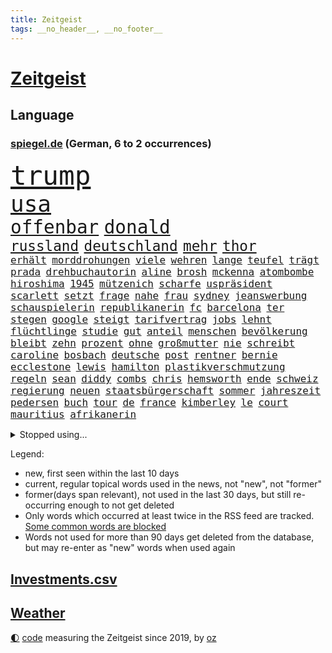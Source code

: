 ```yaml
---
title: Zeitgeist
tags: __no_header__, __no_footer__
---
```


# [Zeitgeist](https://oliz.io/zeitgeist/)

## Language

<h3><a href="https://www.spiegel.de" target="_blank">spiegel.de</a> (German, 6 to 2 occurrences)</h3>
<p style="font-family:monospace">
<span style="font-size:32pt"><a href="news_links.html#trump" class="current">trump</a></span>
<br>
<span style="font-size:27pt"><a href="news_links.html#usa" class="current">usa</a></span>
<br>
<span style="font-size:22pt"><a href="news_links.html#offenbar" class="current">offenbar</a></span>
<span style="font-size:22pt"><a href="news_links.html#donald" class="current">donald</a></span>
<br>
<span style="font-size:17pt"><a href="news_links.html#russland" class="current">russland</a></span>
<span style="font-size:17pt"><a href="news_links.html#deutschland" class="current">deutschland</a></span>
<span style="font-size:17pt"><a href="news_links.html#mehr" class="current">mehr</a></span>
<span style="font-size:17pt"><a href="news_links.html#thor" class="new">thor</a></span>
<br>
<span style="font-size:12pt"><a href="news_links.html#erhält" class="current">erhält</a></span>
<span style="font-size:12pt"><a href="news_links.html#morddrohungen" class="current">morddrohungen</a></span>
<span style="font-size:12pt"><a href="news_links.html#viele" class="current">viele</a></span>
<span style="font-size:12pt"><a href="news_links.html#wehren" class="current">wehren</a></span>
<span style="font-size:12pt"><a href="news_links.html#lange" class="current">lange</a></span>
<span style="font-size:12pt"><a href="news_links.html#teufel" class="current">teufel</a></span>
<span style="font-size:12pt"><a href="news_links.html#trägt" class="current">trägt</a></span>
<span style="font-size:12pt"><a href="news_links.html#prada" class="new">prada</a></span>
<span style="font-size:12pt"><a href="news_links.html#drehbuchautorin" class="new">drehbuchautorin</a></span>
<span style="font-size:12pt"><a href="news_links.html#aline" class="new">aline</a></span>
<span style="font-size:12pt"><a href="news_links.html#brosh" class="new">brosh</a></span>
<span style="font-size:12pt"><a href="news_links.html#mckenna" class="new">mckenna</a></span>
<span style="font-size:12pt"><a href="news_links.html#atombombe" class="current">atombombe</a></span>
<span style="font-size:12pt"><a href="news_links.html#hiroshima" class="current">hiroshima</a></span>
<span style="font-size:12pt"><a href="news_links.html#1945" class="current">1945</a></span>
<span style="font-size:12pt"><a href="news_links.html#mützenich" class="current">mützenich</a></span>
<span style="font-size:12pt"><a href="news_links.html#scharfe" class="current">scharfe</a></span>
<span style="font-size:12pt"><a href="news_links.html#uspräsident" class="current">uspräsident</a></span>
<span style="font-size:12pt"><a href="news_links.html#scarlett" class="current">scarlett</a></span>
<span style="font-size:12pt"><a href="news_links.html#setzt" class="current">setzt</a></span>
<span style="font-size:12pt"><a href="news_links.html#frage" class="current">frage</a></span>
<span style="font-size:12pt"><a href="news_links.html#nahe" class="current">nahe</a></span>
<span style="font-size:12pt"><a href="news_links.html#frau" class="current">frau</a></span>
<span style="font-size:12pt"><a href="news_links.html#sydney" class="current">sydney</a></span>
<span style="font-size:12pt"><a href="news_links.html#jeanswerbung" class="new">jeanswerbung</a></span>
<span style="font-size:12pt"><a href="news_links.html#schauspielerin" class="current">schauspielerin</a></span>
<span style="font-size:12pt"><a href="news_links.html#republikanerin" class="new">republikanerin</a></span>
<span style="font-size:12pt"><a href="news_links.html#fc" class="current">fc</a></span>
<span style="font-size:12pt"><a href="news_links.html#barcelona" class="current">barcelona</a></span>
<span style="font-size:12pt"><a href="news_links.html#ter" class="current">ter</a></span>
<span style="font-size:12pt"><a href="news_links.html#stegen" class="current">stegen</a></span>
<span style="font-size:12pt"><a href="news_links.html#google" class="current">google</a></span>
<span style="font-size:12pt"><a href="news_links.html#steigt" class="current">steigt</a></span>
<span style="font-size:12pt"><a href="news_links.html#tarifvertrag" class="new">tarifvertrag</a></span>
<span style="font-size:12pt"><a href="news_links.html#jobs" class="current">jobs</a></span>
<span style="font-size:12pt"><a href="news_links.html#lehnt" class="current">lehnt</a></span>
<span style="font-size:12pt"><a href="news_links.html#flüchtlinge" class="current">flüchtlinge</a></span>
<span style="font-size:12pt"><a href="news_links.html#studie" class="current">studie</a></span>
<span style="font-size:12pt"><a href="news_links.html#gut" class="current">gut</a></span>
<span style="font-size:12pt"><a href="news_links.html#anteil" class="current">anteil</a></span>
<span style="font-size:12pt"><a href="news_links.html#menschen" class="current">menschen</a></span>
<span style="font-size:12pt"><a href="news_links.html#bevölkerung" class="current">bevölkerung</a></span>
<span style="font-size:12pt"><a href="news_links.html#bleibt" class="current">bleibt</a></span>
<span style="font-size:12pt"><a href="news_links.html#zehn" class="current">zehn</a></span>
<span style="font-size:12pt"><a href="news_links.html#prozent" class="current">prozent</a></span>
<span style="font-size:12pt"><a href="news_links.html#ohne" class="current">ohne</a></span>
<span style="font-size:12pt"><a href="news_links.html#großmutter" class="current">großmutter</a></span>
<span style="font-size:12pt"><a href="news_links.html#nie" class="current">nie</a></span>
<span style="font-size:12pt"><a href="news_links.html#schreibt" class="current">schreibt</a></span>
<span style="font-size:12pt"><a href="news_links.html#caroline" class="current">caroline</a></span>
<span style="font-size:12pt"><a href="news_links.html#bosbach" class="current">bosbach</a></span>
<span style="font-size:12pt"><a href="news_links.html#deutsche" class="current">deutsche</a></span>
<span style="font-size:12pt"><a href="news_links.html#post" class="current">post</a></span>
<span style="font-size:12pt"><a href="news_links.html#rentner" class="current">rentner</a></span>
<span style="font-size:12pt"><a href="news_links.html#bernie" class="current">bernie</a></span>
<span style="font-size:12pt"><a href="news_links.html#ecclestone" class="new">ecclestone</a></span>
<span style="font-size:12pt"><a href="news_links.html#lewis" class="current">lewis</a></span>
<span style="font-size:12pt"><a href="news_links.html#hamilton" class="current">hamilton</a></span>
<span style="font-size:12pt"><a href="news_links.html#plastikverschmutzung" class="new">plastikverschmutzung</a></span>
<span style="font-size:12pt"><a href="news_links.html#regeln" class="current">regeln</a></span>
<span style="font-size:12pt"><a href="news_links.html#sean" class="current">sean</a></span>
<span style="font-size:12pt"><a href="news_links.html#diddy" class="current">diddy</a></span>
<span style="font-size:12pt"><a href="news_links.html#combs" class="current">combs</a></span>
<span style="font-size:12pt"><a href="news_links.html#chris" class="current">chris</a></span>
<span style="font-size:12pt"><a href="news_links.html#hemsworth" class="new">hemsworth</a></span>
<span style="font-size:12pt"><a href="news_links.html#ende" class="current">ende</a></span>
<span style="font-size:12pt"><a href="news_links.html#schweiz" class="current">schweiz</a></span>
<span style="font-size:12pt"><a href="news_links.html#regierung" class="current">regierung</a></span>
<span style="font-size:12pt"><a href="news_links.html#neuen" class="current">neuen</a></span>
<span style="font-size:12pt"><a href="news_links.html#staatsbürgerschaft" class="current">staatsbürgerschaft</a></span>
<span style="font-size:12pt"><a href="news_links.html#sommer" class="current">sommer</a></span>
<span style="font-size:12pt"><a href="news_links.html#jahreszeit" class="new">jahreszeit</a></span>
<span style="font-size:12pt"><a href="news_links.html#pedersen" class="new">pedersen</a></span>
<span style="font-size:12pt"><a href="news_links.html#buch" class="current">buch</a></span>
<span style="font-size:12pt"><a href="news_links.html#tour" class="current">tour</a></span>
<span style="font-size:12pt"><a href="news_links.html#de" class="current">de</a></span>
<span style="font-size:12pt"><a href="news_links.html#france" class="current">france</a></span>
<span style="font-size:12pt"><a href="news_links.html#kimberley" class="new">kimberley</a></span>
<span style="font-size:12pt"><a href="news_links.html#le" class="current">le</a></span>
<span style="font-size:12pt"><a href="news_links.html#court" class="current">court</a></span>
<span style="font-size:12pt"><a href="news_links.html#mauritius" class="current">mauritius</a></span>
<span style="font-size:12pt"><a href="news_links.html#afrikanerin" class="current">afrikanerin</a></span>
</p>
<details>
<summary>Stopped using...</summary>
<p class="former" style="font-size:12pt">
2020(1748) dienst(1747) erster(1747) peter(1747) welle(1747) ausgezeichnet(1746) mannschaft(1746) tieren(1746) guter(1745) kündigen(1745) besiegt(1744) corona(1744) draußen(1744) einzug(1744) führende(1744) nötig(1744) oberbürgermeister(1744) tore(1744) zweiter(1744) altes(1743) solidarität(1743) deutlichen(1742) lisa(1742) moderne(1742) niederlanden(1742) schlug(1742) stoßen(1742) versorgt(1742) vorsitzende(1742) beschluss(1741) betreiber(1741) einstieg(1741) ermitteln(1741) juden(1741) räumen(1741) bruder(1740) mark(1740) olaf(1740) scheiterte(1740) signal(1740) theater(1740) benzin(1739) insgesamt(1739) jahrhundert(1739) niederlande(1739) punkten(1739) anlass(1738) durchsetzen(1738) extreme(1738) stück(1738) ließen(1737) themen(1737) überrascht(1737) beachten(1736) befindet(1736) punkt(1736) stürmer(1736) volksrepublik(1736) endgültig(1735) kleiner(1735) orbán(1735) stammt(1735) fleisch(1734) oberste(1734) richtige(1734) tötung(1734) hotels(1733) i(1733) ungarns(1733) dürften(1732) klinik(1732) online(1732) 29(1731) vorstellen(1728) sozialdemokraten(1726) 23(1724) aktivistin(1724) ringen(1724) vieles(1723) harten(1722) fachleute(1721) ehe(1720) königin(1719) journalist(1717) cduchef(1716) abstieg(1710) munition(1707) thüringer(1702) ausgetragen(1688) verdoppelt(1688) aktionen(1676) last(1673) werte(1549) abgegeben(1521) autoren(1464) wellen(1449) weibliche(1445) gestern(1437) erhofft(1423) irritiert(1397) demo(1377) luftwaffe(1353) rande(1342) tradition(1328) geheimdienst(1312) erschwert(1301) krebs(1284) einheit(1262) 2014(1259) versagen(1245) terror(1238) ankommt(1229) schneiden(1223) patrick(1211) handys(1195) 48(1194) harter(1160) budapest(1152) grünenpolitikerin(1147) debattiert(1146) veröffentlichen(1131) spitzt(1125) profi(1123) trans(1114) wissenschaft(1108) geste(1107) effekt(1090) fpö(1089) notruf(1081) führten(1075) antarktis(1059) kriminalität(1044) überraschenden(1019) großeinsatz(1007) außenpolitik(1000) mama(998) mitarbeitern(983) spion(983) deutschlandticket(968) singt(968) verbrenner(964) hauses(957) muster(952) gesagt(950) gestalten(949) heimische(933) emotionale(926) sachsens(924) passanten(921) startups(901) weimar(901) kleinere(893) zuckerberg(876) eingeladen(861) gesprächen(859) dringen(847) beides(843) hauptrolle(843) mannheim(841) diplomatische(840) deutlicher(825) hoeneß(819) kolleginnen(816) parteitag(802) küche(794) gehandelt(789) vergleicht(783) helden(778) sizilien(773) überlegen(754) langjährigen(750) quellen(749) eauto(738) islamistische(730) schönste(728) dauerte(703) prägen(701) negative(695) mary(692) rechtsextremisten(691) trinken(681) phänomen(677) fußballfans(670) oppositionspolitiker(668) belästigt(665) sportlich(665) lebende(661) verfolgte(661) franzosen(660) tatverdächtiger(658) 85(652) management(647) wilde(640) überraschende(636) bundes(631) 1990(630) neonazis(626) tennisprofi(622) signalisiert(608) erfahrung(605) franzose(602) geiselnahme(602) jacob(596) golden(589) zurückgekehrt(586) stuttgarter(582) straftäter(581) umstrittenes(579) dubai(578) rauch(575) offensichtlich(574) paare(573) on(562) erziehung(557) gleichberechtigung(555) zählte(551) südkoreanischen(540) go(526) manipulation(526) offenbaren(524) vorgesehen(519) minderjährigen(517) fragte(513) klette(510) verzögern(508) dein(504) einfacher(501) rheinmetall(500) gleiche(496) kreativ(495) sabotage(495) fehlern(493) kaputt(487) haiti(482) messerangriff(478) augenhöhe(476) lieder(476) fangen(466) ursachen(465) leidenschaft(464) gesenkt(460) anschläge(454) zahlreicher(454) bräuchte(453) rechnung(451) flog(450) parteispitze(448) usgericht(440) kundschaft(439) forschenden(436) bnd(434) automaten(433) 21jährige(432) films(428) match(422) organisiert(422) gemessen(421) übel(418) kurswechsel(408) esken(406) münchens(405) sorgten(404) neuestes(403) fitness(402) royal(402) co₂ausstoß(399) sätzen(399) gebissen(398) schwangerschaft(396) exfreundin(395) nervös(395) 24jähriger(393) 28jähriger(392) autounfall(384) strategien(382) kümmern(381) erfinden(379) abriss(374) café(373) simone(368) regiert(362) 130(361) drehen(360) pennsylvania(359) cdumann(357) drohenden(355) zukommt(353) leichenfund(349) weiblichen(349) nähert(348) elbe(347) allzu(346) belege(343) britin(341) erleichtern(337) one(336) thesen(335) astronomie(332) anhaltende(331) daniela(328) hergestellt(328) besetzen(327) 2011(326) drohender(321) flüchtet(321) stromversorgung(321) streichung(320) stadtteil(319) trieb(317) usbürger(317) sternekoch(315) ratlos(314) krebserkrankung(311) rechtswidrig(310) verhinderte(309) festgehalten(302) bernhard(301) eberl(301) kabel(301) notwendig(301) hadert(300) spiegelrecherchen(297) wirtschaftlichen(297) direkte(296) geringe(296) 37jähriger(295) räumte(294) eingeliefert(292) mächtigste(290) unterschiedliche(289) indigene(288) frische(286) verteidigungsausgaben(286) morgens(285) schwerste(285) debattieren(284) as(283) heutzutage(281) fische(280) mächtigsten(280) zustimmen(279) hilflos(276) bewirken(272) zusammenarbeiten(272) erik(271) ungeklärt(270) apps(269) made(269) manipulieren(268) sprit(267) vorstellungen(267) autorinnen(266) grundschule(266) australian(263) unbewohnbar(263) auskommen(261) überholen(261) 40jährigen(260) meteorologen(259) zustände(259) aussetzung(258) tauscht(257) kommissar(256) heutige(253) oberlandesgericht(253) tankstelle(252) saarbrücken(251) blatt(249) madison(249) nordkoreanische(248) brasilianer(241) sánchez(241) siemens(240) mobile(239) repräsentantenhaus(237) verstanden(236) behandeln(235) jesus(235) kommissarin(235) beschwerde(234) telefonat(234) ausfällen(233) leiten(230) brachten(229) dating(229) befreiung(225) rechtsradikalen(225) medienberichte(224) altkanzlerin(221) dringender(220) marius(220) haftbedingungen(219) assad(216) überraschungen(216) begreifen(215) hongkong(214) pferdesport(214) interessieren(213) nachnamen(213) abschaffung(212) oppositionspartei(212) streng(212) oberbayern(210) psychisch(210) zündet(208) demonstrierten(207) übergangsregierung(207) verwirrung(205) axt(204) fehlten(204) dokumentiert(203) bayrou(201) gelbhaar(200) farage(199) nigel(199) kriegt(198) einsetzt(197) freiwilligen(197) oppositionellen(197) iphone(196) natochef(196) blockade(195) charité(195) 14jähriger(194) gegenspieler(194) magdeburger(193) slowene(192) familiennachzug(190) flasche(190) krankenhauses(189) mund(189) weltall(189) achtelfinale(188) arte(188) currywurst(188) fahrten(187) lahm(187) ruder(187) ostdeutschen(186) vorteil(185) bewaffneten(184) bewegte(183) karibik(183) linker(183) rechtspopulist(183) verhaftung(183) anfangen(182) dinosauriern(182) finanzmärkte(182) gerüchteküche(181) gewöhnen(181) leichtigkeit(181) natascha(181) 41jährige(179) atomkraftwerk(179) kartellamt(179) menschengruppe(179) preissteigerungen(179) scheidet(179) trauerfeier(179) umfragetief(179) lehrern(178) teslachefs(178) verweigern(178) mütterrente(177) klimaneutralität(176) spiegelleser(176) inn(175) kinderinterview(175) schneider(175) stört(174) abgeschaltet(173) unschuldig(173) drohnenangriffe(172) militärausgaben(172) natostaaten(172) interviews(171) sterne(170) einzuschränken(169) istanbuler(169) großartigen(167) mentale(167) pekings(167) ernennung(166) knieverletzung(166) spielplatz(164) mittendrin(162) 33jährige(161) millionenfach(161) parlamentarische(160) agentur(158) stadtrat(158) verringern(158) dekrete(157) pressefreiheit(156) ekrem(155) soldatinnen(155) belohnung(154) nützt(154) krebsdiagnose(153) istanbuls(152) riesiges(152) usarmee(152) arbeitslosenzahl(151) kiapp(150) massenproteste(149) to(149) berechnung(148) klargestellt(148) massenpanik(148) entfernten(147) parteifreunde(146) überraschen(146) cannes(145) heißer(144) unterscheiden(144) karneval(142) unklarheit(142) eingestochen(141) kernfusion(141) out(141) zögert(141) haie(140) scheinbar(140) 26jährigen(139) griechischen(139) inhaftierte(139) karlheinz(139) river(139) kotropfen(138) bürgerrechte(134) küstenwache(134) tiefsten(134) verblüffend(134) hormone(133) kollabiert(133) selbstständig(133) engagieren(132) generäle(132) world(132) zweifelhafte(132) forscherteam(131) fraktionsvorsitzende(131) 38jährigen(130) einsparungen(130) trauung(130) vorantreiben(130) basketball(129) missbrauchsprozess(129) dokumentarfilm(128) gewaltigen(128) miterlebt(128) stromausfall(128) momenten(127) peppa(127) senkung(127) wutz(127) cent(126) kanadier(126) führenden(125) schifffahrt(125) verkauften(124) behindern(123) flüssigkeit(123) stach(123) bbc(122) erholt(122) kohlenmonoxidvergiftung(122) schlupfloch(122) sondervermögen(122) usrepublikaner(122) lauren(121) deutschlandtrend(120) umweltschutz(120) côte(119) moderna(119) parkinson(119) 14jährigen(118) leaks(118) beifahrer(117) gegenstände(117) lego(116) vertraut(116) getraut(115) heimatschutzministerin(115) ukrainern(115) wohnungsnot(115) bayernprofi(114) beate(114) gelüftet(114) labor(113) lgbtqcommunity(113) wels(113) abschnitt(112) himmelskörper(112) atubolu(111) doping(111) grob(111) zittert(111) verglichen(110) einstimmig(109) indes(109) mitbegründer(109) patient(109) riet(109) zweijährige(109) 160000(108) comingout(108) dosis(108) einsturz(108) erneutes(108) inhaftierung(108) i̇mamoğlu(108) ausgegangen(107) gnade(107) oklahoma(107) priorität(107) telefonieren(107) ölpreise(107) ernennt(106) gefüllt(106) verkürzen(106) events(105) diskothek(104) vorlesen(104) disney(103) dörfern(103) einreisen(103) harsch(103) klasse(103) minderheiten(103) clooney(102) lichtjahre(102) parteigründerin(102) verlorene(102) erfand(101) staatlich(101) gewöhnt(100) mikrofon(100) regelt(100) verläuft(100) zulieferer(100) gefährlichsten(99) verteidigte(99) robuste(98) zuständigen(98) palma(97) 16jährigen(95) aufreger(95) harvard(95) hochzeitsfeier(95) kassieren(95) entlasten(94) grasser(94) hochhauses(94) oppositionschef(94) spdvorsitz(94) özel(94) erreichbar(93) etlichen(93) gleichermaßen(93) leistungsfähigkeit(93) ausverkauft(92) kleingarten(92) parken(92) wappnen(92) erneutem(91) hitzewellen(91) ladung(91) schwedischer(91) urlaubsparadies(91) verhaltensmuster(91) warme(91) auftragsbücher(90) del(90) pünktlicher(90) überwiegend(90) arthur(89) designs(89) entertainerin(89) hagel(89) missverstanden(89) prächtig(89) erfindet(88) erwerb(88) mahnte(88) mysteriösen(88) nervig(88) niederbayern(88) security(88) simbach(88) hörer(87) nachgefragt(87) entsteht(86) ersteigert(86) trockener(86) wohlbefinden(86) özgür(86) alben(85) konservativer(85) network(85) neunten(85) spitzenduo(85) springsteen(85) verehrt(85) erzieher(84) helge(84) lilian(84) somalier(84) zurückzuziehen(84) 89jährige(83) einflussreicher(83) netze(83) olivia(83) rüstungskonzern(83) anzuwerben(82) ausgerückt(82) feuerwehren(82) interpretation(82) kzgedenkstätte(82) pädagogin(82) schwersten(82) sportwelt(82) tarifpartner(82) ticket(82) finanzkrise(81) komödie(81) schlaganfall(81) verschleiern(81) abgetaucht(80) bswgründerin(80) dünne(80) feier(80) gedächtnis(80) held(80) kanäle(80) kostüme(80) landesverband(80) uli(80) algerien(79) bezweifeln(79) farben(79) geburtsnamen(79) leblose(79) rüstungsgüter(79) bundespolizist(78) kurve(78) lindau(78) linksextreme(78) mangelernährung(78) sumpf(78) woltemade(78) hammer(77) neulich(77) widersacherin(77) atombombenabwurf(76) auslandssemester(76) ernsten(76) fach(76) quasi(76) rätselhaften(76) tierheim(76) alzheimer(75) futtern(75) symptome(75) they(75) komplexer(74) morgenstunden(74) organisierten(74) useliteuni(74) amal(73) astronomen(73) kreuzfahrtschiff(73) lennon(73) massenschlägerei(73) mdr(73) ono(73) strafrechtlich(73) temperamente(73) thilo(73) yoko(73) ärgernis(73) martialische(72) nachfolgers(72) passage(72) rutte(72) verbünden(72) älterer(72) konserviert(71) kriegsgefangene(71) susanne(71) beantragen(70) christ(70) kaschmir(70) schelte(70) touristin(70) bewusste(69) elordi(69) ezigaretten(69) frühzeitig(69) linkenfraktionschefin(69) spendet(69) telefonate(69) waldbrandes(69) abgestraft(68) blüht(68) künstlerin(68) 1998(67) ausfall(67) bewusstlosigkeit(67) darsteller(67) fahrlässigkeit(67) fulda(67) gemeinsamkeit(67) gepflegt(67) giovanni(67) thunder(67) unipräsidentin(67) bilbao(66) brisante(66) ehrung(66) eisbach(66) eisbachwelle(66) gesundheitsschäden(66) platten(66) restaurant(66) rückschritt(66) stadtverwaltung(66) zigaretten(66) koffer(65) lorde(65) wiederhergestellt(65) 94jährige(64) bildungsminister(64) einziger(64) landesgrenzen(64) arbeitsministerin(63) bekloppt(63) blätter(63) gideon(63) grundlegenden(63) hilfesuchende(63) mcelhenney(63) rob(63) sa’ar(63) schattenpräsident(63) verdrängen(63) virginia(63) 112(62) fußballmannschaft(62) kitschig(62) konflikten(62) mitgliedsländer(62) unwürdigen(62) 12000(61) benötigen(61) feueralarm(61) klagenfurt(61) schonungslose(61) ständige(61) verdruss(61) bedrohliche(60) popstars(60) spitzengespräch(60) todoliste(60) veranstalten(60) ausüben(59) betet(59) kaschmirkonflikt(59) oppositionsführer(59) behält(58) francisco(58) inszenierte(58) modetrend(58) speyer(58) spaziergänger(57) trips(57) vorliest(57) afdbundestagsabgeordneten(56) einzigartigen(56) grillen(56) interaktive(56) mrnaimpfstoff(56) schulessen(56) spart(56) wutanfälle(56) afdverbot(55) angespannten(55) bundesweites(55) verbraucht(55) 103(54) ablösen(54) amtsvorgängerin(54) buffett(54) champagnerflasche(54) kampfjet(54) trainingsunfall(54) unterschrieben(54) warren(54) auschwitzüberlebende(53) dschihadisten(53) ministers(53) naiv(53) raketenbeschuss(53) softwarekonzern(53) spielplan(53) stinkt(53) weimarer(53) personenminen(52) fehlenden(51) fraktionen(51) karton(51) spionageverdacht(51) ungarische(51) volksinitiative(51) exkanzler(50) fatih(50) geschildert(50) geworben(50) klimaziel(50) missbrauchsdarstellungen(50) krankenbett(49) megaevent(49) missbrauchsskandal(49) snow(49) absurd(48) brandgefährlich(48) forschen(48) gabi(48) geheimdienstkontrollgremium(48) pride(48) schlägerei(48) versäumnisse(48) abiturprüfungen(47) befunden(47) blei(47) cassie(47) cnn(47) gleichgesinnte(47) mannschaften(47) mindestlohnkommission(47) sexualisierte(47) stereotype(47) geschützte(46) unterdrücken(46) willkommene(46) zurückweisen(46) aufweichen(45) ausdrücklich(45) herrlich(45) mitgemeint(45) schönes(45) smarten(45) trotzen(45) vollzeit(45) angegeben(44) anrufen(44) bswchefin(44) misst(44) auffangstation(43) auftraggeber(43) existenziellen(43) frauenbild(43) helferich(43) katrin(43) mähroboter(43) steuergesetz(43) truppenübungsplatz(43) zoff(43) 2001(42) a2(42) lotsen(42) prideparade(42) stabile(42) übertragung(42) bonität(41) führungsposten(41) kniet(41) kontrahenten(41) bundesbildungsministerin(40) festival(40) finalserie(40) jim(40) spatzen(40) züchten(40) krankenhausreform(39) timo(39) vermittlung(39) wissenschaftlicher(39) 2040(38) anschein(38) auftaktspiel(38) deutschlandtickets(38) dopingspiele(38) dörfer(38) enhanced(38) eukommissarin(38) hochgeschwindigkeitszug(38) immens(38) topspieler(38) transformation(38) trikots(38) ultimative(38) zuschlag(38) anführt(37) boeselager(37) euklimaziel(37) garantiert(37) harvarduniversität(37) matern(37) oberstes(37) reis(37) schlummern(37) tauben(37) #metoobewegung(36) cover(36) gewehrt(36) lys(36) millionenspiel(36) anmelden(35) geregelt(35) sichtungen(35) atomenergiebehörde(34) f1(34) kitraining(34) präsenz(34) schlechtesten(34) integriert(33) verbrauchern(33) zwickauer(33) ausgeschaltet(32) beratung(32) entspannte(32) geert(32) knobloch(32) lebensphase(32) rennwagen(32) schwadroniert(32) wilders(32) carlbollegrundschule(31) kate(31) übertragen(31) bildungssenatorin(30) grundrechte(30) khamenei(30) peanuts(30) rollt(30) steilen(30) vegetarisches(30) verbliebene(30) anspannung(28) fernsehkoch(28) ohren(28) quereinstieg(28) regierungskrise(28) aevor(27) annkathrin(27) bomber(27) eröffnete(27) feindbild(27) gestand(27) kanonen(27) leeren(27) nachbar(27) passend(27) rastet(27) schwung(27) surfer(27) theoretisch(27) trottel(27) wangen(27) bear(26) bänder(26) kippen(26) mac(26) unterhalten(26) ambivalente(25) diäten(25) dome(25) investitionsbooster(25) kernkraftwerk(25) krankschreiben(25) leitung(25) linh(25) rechner(25) spiegelautor(25) steuerentlastungen(25) ahnen(24) ardern(24) erpressung(24) jacinda(24) schiffes(24) wettlauf(24) abholen(23) authentisch(23) einräumen(23) komplizen(23) mangelndem(23) schreckschusspistolen(23) unrechtmäßig(23) übergriff(23) ankunft(22) atomprogramms(22) emix(22) euländern(22) ghfstiftung(22) gilgeousalexander(22) habecks(22) herrscher(22) meeresschutz(22) schlimmeres(22) shai(22) thermometer(22) ungehinderte(22) unwegsamem(22) abkühlung(21) ali(21) aufgebrochen(21) beautiful(21) familiennachzugs(21) haar(21) sprießen(21) erwachsenen(20) kampfdrohnen(20) keys(20) leine(20) dunkler(19) errichtete(19) feindschaft(19) kisystem(19) preiserhöhung(19) scheue(19) umgesetzt(19) unoozeankonferenz(19) angriffs(18) ausgabestelle(18) badeunfälle(18) compact(18) football(18) gudkow(18) liefen(18) regimegegner(18) schwächung(18) sitzplätze(18) u21em(18) amazongründer(17) atomanlagen(17) außerirdische(17) klimaanlage(17) sky(17) stühlen(17) alhilal(16) lgbtq(16) mullahs(16) u21(16) underdog(16) wanderin(16) zufall(16) 16000(15) exgesundheitsminister(15) genehmigte(15) schutzstatus(15) wales(15) anlegt(14) auslandssenders(14) dürren(14) everglades(14) nbameisterschaft(14) neuwagen(14) springerstiefel(14) überschüttet(14) argumente(13) atomanlage(13) drogenhändler(13) erheblichen(13) geschaut(13) iranisraelkonflikt(13) knöpfe(13) maskenpflicht(13) mclarenpiloten(13) pflegen(13) verdrängt(13) ätna(13) ölpreis(13) albumcover(12) carpenter(12) marathons(12) month(12) nagel(12) sabrina(12) schlimmsten(12) touren(12) bauturbo(11) cdufrau(11) daily(11) gemobbten(11) güntherwünsch(11) lehrers(11) newsblog(11) schwitzt(11) selbstbewusster(11) sozialisten(11)
</p>
</details>
<p>Legend:
<ul>
<li><span class="new">new</span>, first seen within the last 10 days</li>
<li><span class="current">current</span>, regular topical words used in the news, not "new", not "former"</li>
<li><span class="former">former(days span relevant)</span>, not used in the last 30 days, but still re-occurring enough to not get deleted</li>
<li>Only words which occurred at least twice in the RSS feed are tracked. <a href="language/filters.py">Some common words are blocked</a></li>
<li>Words not used for more than 90 days get deleted from the database, but may re-enter as "new" words when used again</li>
</ul>
</p>

## [Investments](investments.html)[.csv](investments.csv)

## [Weather](weather.html)

<footer>
<a href="javascript:toggleTheme()" class="nav">🌓</a>
<a href="https://github.com/ooz/zeitgeist">code</a> measuring the Zeitgeist since 2019, by <a href="https://oliz.io">oz</a>
</footer>

